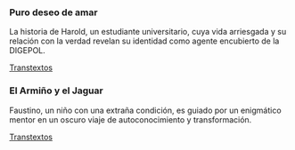 ### Puro deseo de amar

La historia de Harold, un estudiante universitario, cuya vida arriesgada y su relación con la verdad revelan su identidad como agente encubierto de la DIGEPOL.

[Transtextos](https://transtextos.springrolls.site/jpino/puro-deseo-de-amar-jose-pino-carrasquero/)

### El Armiño y el Jaguar

Faustino, un niño con una extraña condición, es guiado por un enigmático mentor en un oscuro viaje de autoconocimiento y transformación.

[Transtextos](https://transtextos.springrolls.site/jpino/el-armino-y-el-jaguar/)

